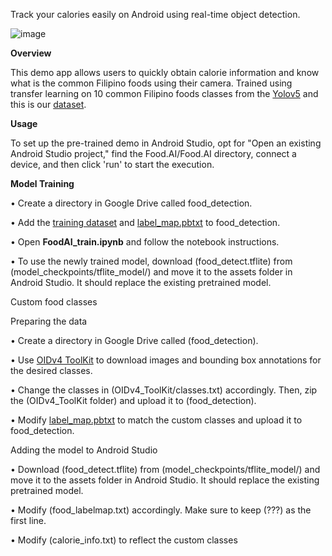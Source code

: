 Track your calories easily on Android using real-time object detection.

![image](https://github.com/CarloGacuan/NutriScanPH/assets/124227436/ad724c87-111d-4aec-9397-c0e3e3af294e)

**Overview**

This demo app allows users to quickly obtain calorie information and know what is the common Filipino foods using their camera. Trained using transfer learning on 10 common Filipino foods classes from the [Yolov5](https://github.com/ultralytics/yolov5) and this is our [dataset](https://drive.google.com/drive/u/4/folders/1IxrGgg_7ublLS8AtIuFwzLBqpnIPdnA1).

**Usage**

To set up the pre-trained demo in Android Studio, opt for "Open an existing Android Studio project," find the Food.AI/Food.AI directory, connect a device, and then click 'run' to start the execution.

**Model Training**

• Create a directory in Google Drive called food_detection.

• Add the [training dataset](https://drive.google.com/drive/u/4/folders/1IxrGgg_7ublLS8AtIuFwzLBqpnIPdnA1) and [label_map.pbtxt](https://github.com/CarloGacuan/NutriScanPH/blob/master/app/src/main/assets/food_labelmap.txt) to food_detection.

• Open **FoodAI_train.ipynb** and follow the notebook instructions.

• To use the newly trained model, download (food_detect.tflite) from (model_checkpoints/tflite_model/) and move it to the assets folder in Android Studio. It should replace the existing pretrained model.


Custom food classes

Preparing the data

• Create a directory in Google Drive called (food_detection).

• Use [OIDv4 ToolKit](https://github.com/EscVM/OIDv4_ToolKit) to download images and bounding box annotations for the desired classes.

• Change the classes in (OIDv4_ToolKit/classes.txt) accordingly. Then, zip the (OIDv4_ToolKit folder) and upload it to (food_detection).

• Modify [label_map.pbtxt](https://github.com/CarloGacuan/NutriScanPH/blob/master/app/src/main/assets/food_labelmap.txt) to match the custom classes and upload it to food_detection.

Adding the model to Android Studio

• Download (food_detect.tflite) from (model_checkpoints/tflite_model/) and move it to the assets folder in Android Studio. It should replace the existing pretrained model.

• Modify (food_labelmap.txt) accordingly. Make sure to keep (???) as the first line.

• Modify (calorie_info.txt) to reflect the custom classes

